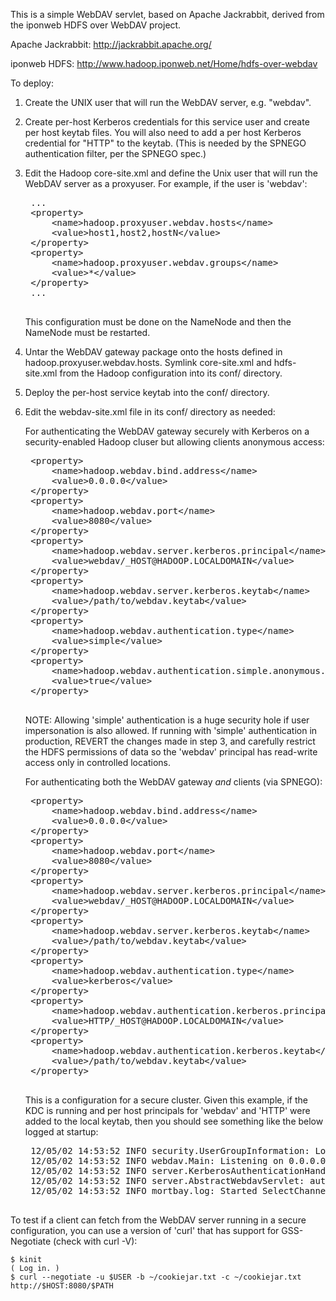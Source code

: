 This is a simple WebDAV servlet, based on Apache Jackrabbit, derived from
the iponweb HDFS over WebDAV project.

Apache Jackrabbit: http://jackrabbit.apache.org/

iponweb HDFS: http://www.hadoop.iponweb.net/Home/hdfs-over-webdav

To deploy:

1. Create the UNIX user that will run the WebDAV server, e.g. "webdav".

2. Create per-host Kerberos credentials for this service user and create per host keytab files. You will also need to add a per host Kerberos credential for "HTTP" to the keytab. (This is needed by the SPNEGO authentication filter, per the SPNEGO spec.)

3. Edit the Hadoop core-site.xml and define the Unix user that will run the WebDAV server as a proxyuser. For example, if the user is 'webdav':

    <pre>
    ...
    &lt;property&gt;
        &lt;name&gt;hadoop.proxyuser.webdav.hosts&lt;/name&gt;
        &lt;value&gt;host1,host2,hostN&lt;/value&gt;
    &lt;/property&gt;
    &lt;property&gt;
        &lt;name&gt;hadoop.proxyuser.webdav.groups&lt;/name&gt;
        &lt;value&gt;*&lt;/value&gt;
    &lt;/property&gt;
    ...
    </pre>

    This configuration must be done on the NameNode and then the NameNode must be restarted.

4. Untar the WebDAV gateway package onto the hosts defined in hadoop.proxyuser.webdav.hosts. Symlink core-site.xml and hdfs-site.xml from the Hadoop configuration into its conf/ directory.

5. Deploy the per-host service keytab into the conf/ directory.

6. Edit the webdav-site.xml file in its conf/ directory as needed:

    For authenticating the WebDAV gateway securely with Kerberos on a security-enabled Hadoop cluser but allowing clients anonymous access:

    <pre>
    &lt;property&gt;
        &lt;name&gt;hadoop.webdav.bind.address&lt;/name&gt;
        &lt;value&gt;0.0.0.0&lt;/value&gt;
    &lt;/property&gt;
    &lt;property&gt;
        &lt;name&gt;hadoop.webdav.port&lt;/name&gt;
        &lt;value&gt;8080&lt;/value&gt;
    &lt;/property&gt;
    &lt;property&gt;
        &lt;name&gt;hadoop.webdav.server.kerberos.principal&lt;/name&gt;
        &lt;value&gt;webdav/_HOST@HADOOP.LOCALDOMAIN&lt;/value&gt;
    &lt;/property&gt;
    &lt;property&gt;
        &lt;name&gt;hadoop.webdav.server.kerberos.keytab&lt;/name&gt;
        &lt;value&gt;/path/to/webdav.keytab&lt;/value&gt;
    &lt;/property&gt;
    &lt;property&gt;
        &lt;name&gt;hadoop.webdav.authentication.type&lt;/name&gt;
        &lt;value&gt;simple&lt;/value&gt;
    &lt;/property&gt;
    &lt;property&gt;
        &lt;name&gt;hadoop.webdav.authentication.simple.anonymous.allowed&lt;/name&gt;
        &lt;value&gt;true&lt;/value&gt;
    &lt;/property&gt;
    </pre>

    NOTE: Allowing 'simple' authentication is a huge security hole if user impersonation is also allowed. If running with 'simple' authentication in production, REVERT the changes made in step 3, and carefully restrict the HDFS permissions of data so the 'webdav' principal has read-write access only in controlled locations.

    For authenticating both the WebDAV gateway _and_ clients (via SPNEGO):

    <pre>
    &lt;property&gt;
        &lt;name&gt;hadoop.webdav.bind.address&lt;/name&gt;
        &lt;value&gt;0.0.0.0&lt;/value&gt;
    &lt;/property&gt;
    &lt;property&gt;
        &lt;name&gt;hadoop.webdav.port&lt;/name&gt;
        &lt;value&gt;8080&lt;/value&gt;
    &lt;/property&gt;
    &lt;property&gt;
        &lt;name&gt;hadoop.webdav.server.kerberos.principal&lt;/name&gt;
        &lt;value&gt;webdav/_HOST@HADOOP.LOCALDOMAIN&lt;/value&gt;
    &lt;/property&gt;
    &lt;property&gt;
        &lt;name&gt;hadoop.webdav.server.kerberos.keytab&lt;/name&gt;
        &lt;value&gt;/path/to/webdav.keytab&lt;/value&gt;
    &lt;/property&gt;
    &lt;property&gt;
        &lt;name&gt;hadoop.webdav.authentication.type&lt;/name&gt;
        &lt;value&gt;kerberos&lt;/value&gt;
    &lt;/property&gt;
    &lt;property&gt;
        &lt;name&gt;hadoop.webdav.authentication.kerberos.principal&lt;/name&gt;
        &lt;value&gt;HTTP/_HOST@HADOOP.LOCALDOMAIN&lt;/value&gt;
    &lt;/property&gt;
    &lt;property&gt;
        &lt;name&gt;hadoop.webdav.authentication.kerberos.keytab&lt;/name&gt;
        &lt;value&gt;/path/to/webdav.keytab&lt;/value&gt;
    &lt;/property&gt;
    </pre>

    This is a configuration for a secure cluster. Given this example, if the KDC is running and per host principals for 'webdav' and 'HTTP' were added to the local keytab, then you should see something like the below logged at startup:

    <pre>
    12/05/02 14:53:52 INFO security.UserGroupInformation: Login successful for user webdav/ip-10-177-2-205.us-west-1.compute.internal@HADOOP.LOCALDOMAIN using keytab file /etc/hadoop/conf/hdfs.keytab
    12/05/02 14:53:52 INFO webdav.Main: Listening on 0.0.0.0/0.0.0.0:8080
    12/05/02 14:53:52 INFO server.KerberosAuthenticationHandler: Initialized, principal [HTTP/_HOST@HADOOP.LOCALDOMAIN] from keytab [/etc/hadoop/conf/hdfs.keytab]
    12/05/02 14:53:52 INFO server.AbstractWebdavServlet: authenticate-header = Basic realm="Hadoop WebDAV Server"
    12/05/02 14:53:52 INFO mortbay.log: Started SelectChannelConnector@0.0.0.0:8080
    </pre>

To test if a client can fetch from the WebDAV server running in a secure configuration, you can use a version of 'curl' that has support for GSS-Negotiate (check with curl -V):

    $ kinit
    ( Log in. )
    $ curl --negotiate -u $USER -b ~/cookiejar.txt -c ~/cookiejar.txt http://$HOST:8080/$PATH
